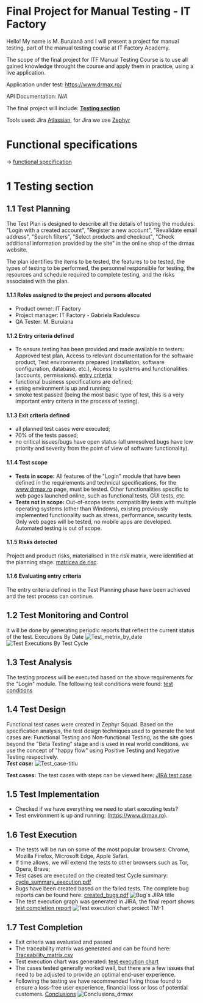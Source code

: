 # Final Project for Manual Testing - IT Factory

Hello! My name is M. Buruiană and I will present a project for manual testing, part of the manual testing course at IT Factory Academy.  

The scope of the final project for ITF Manual Testing Course is to use all gained knowledge throught the course and apply them in practice, using a live application. 

Application under test: https://www.drmax.ro/

API Documentation: *N/A*

The final project will include: [**Testing section**](https://github.com/Buru-gl/Manual-testing-project-drmax#1-testing-section)

Tools used: Jira [Atlassian](https://www.atlassian.com/software/jira), for Jira we use [Zephyr](https://marketplace.atlassian.com/apps/1014681/zephyr-squad-test-management-for-jira?tab=overview&hosting=cloud)

# Functional specifications

-> [functional specification](https://github.com/Buru-gl/Manual-testing-project-drmax/blob/main/Functional_specifications_drmax.pdf)


# 1 Testing section

## 1.1 Test Planning

The Test Plan is designed to describe all the details of testing the modules: "Login with a created account", "Register a new account", "Revalidate email address", "Search filters", "Select products and checkout", "Check additional information provided by the site" in the online shop of the drmax website. 

The plan identifies the items to be tested, the features to be tested, the types of testing to be performed, the personnel responsible for testing, the resources and schedule required to complete testing, and the risks associated with the plan.

#### 1.1.1 Roles assigned to the project and persons allocated
  * Product owner: IT Factory
  * Project manager: IT Factory - Gabriela Radulescu
  * QA Tester: M. Buruiana

#### 1.1.2 Entry criteria defined
 - To ensure testing has been provided and made available to testers: Approved test plan, Access to relevant documentation for the software product, Test environments prepared (installation, software configuration, database, etc.), Access to systems and functionalities (accounts, permissions). [entry criteria](https://github.com/Buru-gl/Manual-testing-project-drmax/blob/main/Conditii_de_testare_test_case.png);
 -  functional business specifications are defined;
 -  esting environment is up and running;
 -  smoke test passed (being the most basic type of test, this is a very important entry criteria in the process of testing).

#### 1.1.3 Exit criteria defined
 - all planned test cases were executed;
 - 70% of the tests passed;
 - no critical issues/bugs have open status (all unresolved bugs have low priority and severity from the point of view of software functionality).

#### 1.1.4 Test scope

* __Tests in scope:__ All features of the "Login" module that have been defined in the requirements and technical specifications, for the www.drmax.ro page, must be tested.
                      Other functionalities specific to web pages launched online, such as functional tests, GUI tests, etc.
* __Tests not in scope:__ Out-of-scope tests: compatibility tests with multiple operating systems (other than Windows), existing previously implemented functionality such as stress, performance, security tests. Only 
                      web pages will be tested, no mobile apps are developed. Automated testing is out of scope. 

#### 1.1.5 Risks detected

Project and product risks, materialised in the risk matrix, were identified at the planning stage. [matricea de risc](https://github.com/Buru-gl/Manual-testing-project-drmax/blob/main/Jira_matricea_de_risc-drmax.jpg).
  
#### 1.1.6 Evaluating entry criteria

The entry criteria defined in the Test Planning phase have been achieved and the test process can continue. 

## 1.2 Test Monitoring and Control

It will be done by generating periodic reports that reflect the current status of the test.
Executions By Date
![Test_metrix_by_date](https://github.com/Buru-gl/Manual-testing-project-drmax/assets/125501132/0274c81c-fce4-4898-89cd-3f51530263a9)
![Test Executions By Test Cycle](https://github.com/Buru-gl/Manual-testing-project-drmax/assets/125501132/383580cc-58de-4862-9608-e0e05b035ad3)

## 1.3 Test Analysis

The testing process will be executed based on the above requirements for the "Login" module. The following test conditions were found: [test conditions](https://github.com/Buru-gl/Manual-testing-project-drmax/blob/main/Conditii_de_testare_test_case.png)

## 1.4 Test Design

Functional test cases were created in Zephyr Squad. Based on the specification analysis, the test design techniques used to generate the test cases are: Functional Testing and Non-functional Testing, as the site goes beyond the "Beta Testing" stage and is used in real world conditions, we use the concept of "happy flow" using Positive Testing and Negative Testing respectively.         
***Test case:***
![Test_case-titlu](https://github.com/Buru-gl/Manual-testing-project-drmax/assets/125501132/f4768b93-7794-40d4-9361-9553bb3b4905)

**Test cases:**
The test cases with steps can be viewed here: [JIRA test case](https://github.com/Buru-gl/Manual-testing-project-drmax/blob/main/Test_case_Jira.pdf)

## 1.5 Test Implementation

- Checked if we have everything we need to start executing tests?
- Test environment is up and running: (https://www.drmax.ro).

## 1.6 Test Execution

* The tests will be run on some of the most popular browsers: Chrome, Mozilla Firefox, Microsoft Edge, Apple Safari.
* If time allows, we will extend the tests to other browsers such as Tor, Opera, Brave;
* Test cases are executed on the created test Cycle summary: [cycle_summary_execution.pdf](https://github.com/Buru-gl/Manual-testing-project-drmax/blob/main/Summary_test_case_Jira.png)
* Bugs have been created based on the failed tests. The complete bug reports can be found here: [created_bugs.pdf](https://github.com/Buru-gl/Manual-testing-project-drmax/blob/main/Bug_Jira.pdf)
  ![Bug`s JIRA title](https://github.com/Buru-gl/Manual-testing-project-drmax/assets/125501132/07c8bcbd-51bd-410c-b67e-3caafc751c42)
* The test execution graph was generated in JIRA, the final report shows: [test completion report](https://github.com/Buru-gl/Manual-testing-project-drmax/blob/main/Chart_JIRA_raport.png)
  ![Test execution chart proiect TM-1](https://github.com/Buru-gl/Manual-testing-project-drmax/assets/125501132/b74521d2-931e-4088-a729-6eb6ea04486a)

## 1.7 Test Completion

* Exit criteria was evaluated and passed
* The traceability matrix was generated and can be found here: [Traceability_matrix.csv](https://github.com/Buru-gl/Manual-testing-project-drmax/blob/main/Forward%20Traceability.png)
* Test execution chart was generated: [test execution chart](https://github.com/Buru-gl/Manual-testing-project-drmax/blob/main/Chart_JIRA_raport.png)
* The cases tested generally worked well, but there are a few issues that need to be adjusted to provide an optimal end-user experience.
* Following the testing we have recommended fixing those found to ensure a loss-free user experience, financial loss or loss of potential customers.  [Conclusions](https://github.com/Buru-gl/Manual-testing-project-drmax/blob/main/Conclusions_drmax.png) ![Conclusions_drmax](https://github.com/Buru-gl/Manual-testing-project-drmax/assets/125501132/698423fc-104f-431d-852d-a8c1c74ac328)


